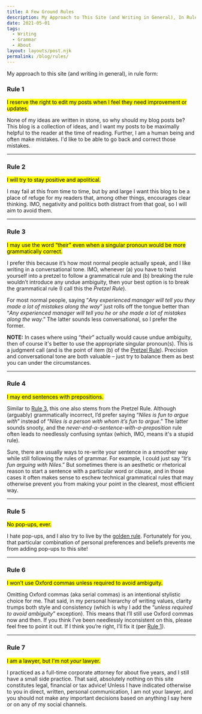 ```yaml
---
title: A Few Ground Rules
description: My Approach to This Site (and Writing in General), In Rule Form
date: 2021-05-01
tags:
  - Writing
  - Grammar
  - About
layout: layouts/post.njk
permalink: /blog/rules/
---
```


My approach to this site (and writing in general), in rule form:

### Rule 1

<p class="inline-p"><mark class="inline-mark">I reserve the right to edit my posts when I feel they need improvement or updates.</mark></p>

None of my ideas are written in stone, so why should my blog posts be? This blog is a collection of ideas, and I want my posts to be maximally helpful to the reader at the time of reading. Further, I am a human being and often make mistakes. I'd like to be able to go back and correct those mistakes.

---

### Rule 2

<p class="inline-p"><mark class="inline-mark">I will try to stay positive and apolitical.</mark></p>

I may fail at this from time to time, but by and large I want this blog to be a place of refuge for my readers that, among other things, encourages clear thinking. IMO, negativity and politics both distract from that goal, so I will aim to avoid them.

---

### Rule 3

<p class="inline-p"><mark class="inline-mark">I may use the word “their” even when a singular pronoun would be more grammatically correct.</mark></p>

I prefer this because it’s how most normal people actually speak, and I like writing in a conversational tone. <span id="pretzel-rule">IMO, whenever (a) you have to twist yourself into a pretzel to follow a grammatical rule and (b) breaking the rule wouldn’t introduce any undue ambiguity, then your best option is to break the grammatical rule (I call this the _Pretzel Rule_)</span>.

For most normal people, saying “_Any experienced manager will tell you they made a lot of mistakes along the way_” just rolls off the tongue better than “_Any experienced manager will tell you he or she made a lot of mistakes along the way_.” The latter sounds less conversational, so I prefer the former.

**NOTE:** In cases where using “_their_” actually would cause undue ambiguity, then of course it's better to use the appropriate singular pronoun(s). This is a judgment call (and is the point of item (b) of the [Pretzel Rule](#pretzel-rule)). Precision and conversational tone are both valuable – just try to balance them as best you can under the circumstances.

---

### Rule 4

<p class="inline-p"><mark class="inline-mark">I may end sentences with prepositions.</mark></p>

Similar to [Rule 3](#rule-3), this one also stems from the Pretzel Rule. Although (arguably) grammatically incorrect, I’d prefer saying “_Niles is fun to argue with_” instead of “_Niles is a person with whom it’s fun to argue_.” The latter sounds snooty, and the _never-end-a-sentence-with-a-preposition_ rule often leads to needlessly confusing syntax (which, IMO, means it's a stupid rule).

Sure, there are usually ways to re-write your sentence in a smoother way while still following the rules of grammar. For example, I could just say “_It’s fun arguing with Niles_.” But sometimes there is an aesthetic or rhetorical reason to start a sentence with a particular word or clause, and in those cases it often makes sense to eschew technical grammatical rules that may otherwise prevent you from making your point in the clearest, most efficient way.

---

### Rule 5

<p class="inline-p"><mark class="inline-mark">No pop-ups, ever.</mark></p>

I hate pop-ups, and I also try to live by the <a href="https://en.wikipedia.org/wiki/Golden_Rule" target="_blank" rel="noreferrer">golden rule</a>. Fortunately for you, that particular combination of personal preferences and beliefs prevents me from adding pop-ups to this site!

---

### Rule 6

<p class="inline-p"><mark class="inline-mark">I won’t use Oxford commas unless required to avoid ambiguity.</mark></p>

Omitting Oxford commas (aka serial commas) is an intentional stylistic choice for me. That said, in my personal hierarchy of writing values, clarity trumps both style and consistency (which is why I add the “_unless required to avoid ambiguity_” exception). This means that I’ll still use Oxford commas now and then. If you think I’ve been needlessly inconsistent on this, please feel free to point it out. If I think you’re right, I’ll fix it (per [Rule 1](#rule-1)).

---

### Rule 7

<p class="inline-p"><mark class="inline-mark">I am a lawyer, but I'm not <i>your</i> lawyer.</mark></p>

I practiced as a full-time corporate attorney for about five years, and I still have a small side practice. That said, absolutely nothing on this site constitutes legal, financial or tax advice! Unless I have indicated otherwise to you in direct, written, personal communication, I am not your lawyer, and you should not make any important decisions based on anything I say here or on any of my social channels.
